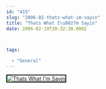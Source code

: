 ```yaml
---
id: "415"
slug: "2006-02-thats-what-im-sayin"
title: "Thats What I\u0027m Sayin"
date: 2006-02-10T20:32:38.000Z



tags:

  - "General"
---
```

<div class="sqs-html-content">
  <div style="float: left; margin-right: 10px; margin-bottom: 10px;"> <a href="http://www.flickr.com/photos/mclazarus/98086201/" title="Thats What I'm Sayin"><img src="http://static.flickr.com/36/98086201_8a49840ae1_m.jpg" alt="Thats What I'm Sayin" style="border: solid 2px #000000;" /></a>
</div>
<p><br clear="all" /></p>
</div>
